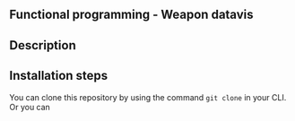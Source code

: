## Functional programming - Weapon datavis

## Description

## Installation steps
You can clone this repository by using the command ``` git clone ``` in your CLI.
Or you can 
